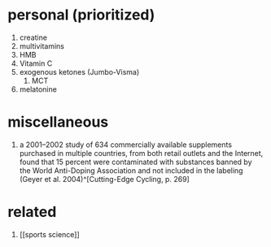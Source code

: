 # personal (prioritized)
1. creatine
2. multivitamins
3. HMB
4. Vitamin C
5. exogenous ketones (Jumbo-Visma)
	1. MCT
6. melatonine

# miscellaneous
1. a 2001–2002 study of 634 commercially available supplements purchased in multiple countries, from both retail outlets and the Internet, found that 15 percent were contaminated with substances banned by the World Anti-Doping Association and not included in the labeling (Geyer et al. 2004)^[Cutting-Edge Cycling, p. 269]

# related
1. [[sports science]]